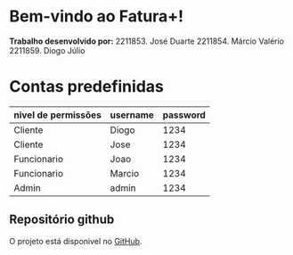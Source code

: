 # Bem-vindo ao Fatura+!

**Trabalho desenvolvido por:**
2211853. José Duarte
2211854. Márcio Valério
2211859. Diogo Júlio
 
# Contas predefinidas


| nivel de permissões | username | password |
|---------------------|----------|---------|
| Cliente             | Diogo    | 1234    |
| Cliente             | Jose     | 1234    |
| Funcionario         | Joao     | 1234    |
| Funcionario         | Marcio   | 1234    |
| Admin               | admin    | 1234    |


## Repositório github

O projeto está disponivel no [GitHub](https://github.com/2211854/PSI_PWS_PL1-C). 
